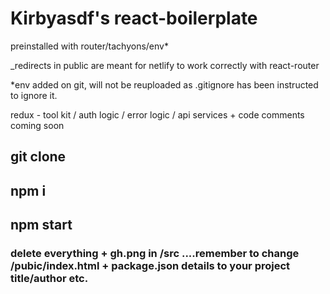 # Kirbyasdf's react-boilerplate

preinstalled with router/tachyons/env*

_redirects in public are meant for netlify to work correctly with react-router

*env added on git, will not be reuploaded as .gitignore has been instructed to ignore it.

redux - tool kit / auth logic / error logic / api services + code comments coming soon 

## git clone 

## npm i

## npm start

### delete everything + gh.png in /src ....remember to change /pubic/index.html + package.json details to your project title/author etc. 
